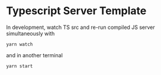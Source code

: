 # Typescript Server Template

In development, watch TS src and re-run compiled JS server simultaneously with

`yarn watch`

and in another terminal

`yarn start`
